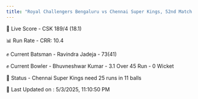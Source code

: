 ```yaml
---
title: "Royal Challengers Bengaluru vs Chennai Super Kings, 52nd Match - Live Cricket Score"
---
```


🔴 Live Score - CSK 189/4 (18.1)  

📊 Run Rate - CRR: 10.4  

✊ Current Batsman - Ravindra Jadeja - 73(41)  

✊ Current Bowler - Bhuvneshwar Kumar - 3.1 Over 45 Run - 0 Wicket  

📑 Status - Chennai Super Kings need 25 runs in 11 balls

📝 Last Updated on : 5/3/2025, 11:10:50 PM  

